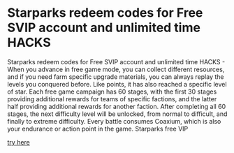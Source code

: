 # Starparks redeem codes for Free SVIP account and unlimited time HACKS

Starparks redeem codes for Free SVIP account and unlimited time HACKS - When you advance in free game mode, you can collect different resources, and if you need farm specific upgrade materials, you can always replay the levels you conquered before. Like points, it has also reached a specific level of star. Each free game campaign has 60 stages, with the first 30 stages providing additional rewards for teams of specific factions, and the latter half providing additional rewards for another faction. After completing all 60 stages, the next difficulty level will be unlocked, from normal to difficult, and finally to extreme difficulty. Every battle consumes Coaxium, which is also your endurance or action point in the game. Starparks free VIP

[try here](https://fifamcheat.top/starparks)

